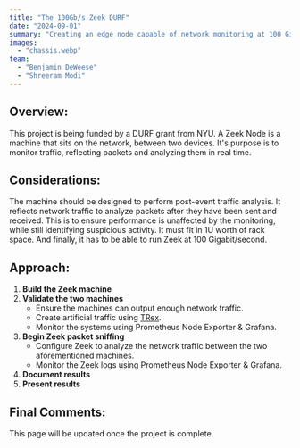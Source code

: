 ```yaml
---
title: "The 100Gb/s Zeek DURF"
date: "2024-09-01"
summary: "Creating an edge node capable of network monitoring at 100 Gigabits/Second."
images:
  - "chassis.webp"
team:
  - "Benjamin DeWeese"
  - "Shreeram Modi"
---
```


## Overview: 
This project is being funded by a DURF grant from NYU. A Zeek Node is a machine that sits on the network, between two devices. It's purpose is to monitor traffic, reflecting packets and analyzing them in real time.

## Considerations:
The machine should be designed to perform post-event traffic analysis. It reflects network traffic to analyze packets after they have been sent and received. This is to ensure performance is unaffected by the monitoring, while still identifying suspicious activity. It must fit in 1U worth of rack space. And finally, it has to be able to run Zeek at 100 Gigabit/second.

## Approach:
1. **Build the Zeek machine**  
2. **Validate the two machines**  
   - Ensure the machines can output enough network traffic.  
   - Create artificial traffic using [TRex](https://trex-tgn.cisco.com/).  
   - Monitor the systems using Prometheus Node Exporter & Grafana.  
3. **Begin Zeek packet sniffing**  
   - Configure Zeek to analyze the network traffic between the two aforementioned machines.  
   - Monitor the Zeek logs using Prometheus Node Exporter & Grafana.  
4. **Document results**  
5. **Present results**

## Final Comments:
This page will be updated once the project is complete.
